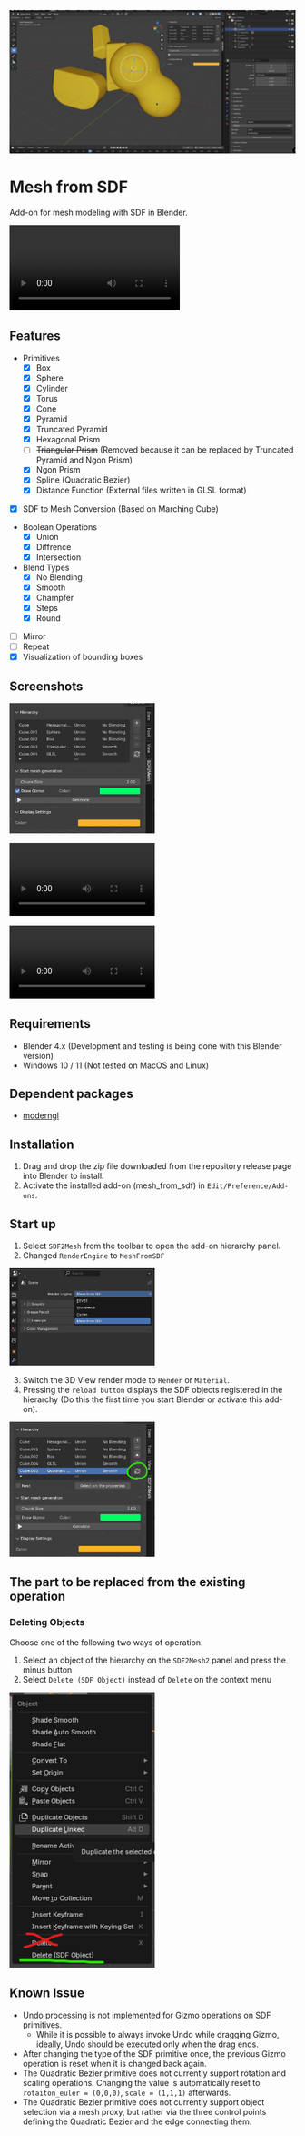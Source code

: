 <img src="media\overview.jpg"></img>

# Mesh from SDF
Add-on for mesh modeling with SDF in Blender.

<video src="https://github.com/user-attachments/assets/b20142b3-20d9-4de1-8d97-927f9eca7366"></video>

## Features

- Primitives
  - [x] Box
  - [x] Sphere
  - [x] Cylinder
  - [x] Torus
  - [x] Cone
  - [x] Pyramid
  - [x] Truncated Pyramid
  - [x] Hexagonal Prism
  - [ ] ~~Triangular Prism~~ (Removed because it can be replaced by Truncated Pyramid and Ngon Prism)
  - [x] Ngon Prism
  - [x] Spline (Quadratic Bezier)
  - [x] Distance Function (External files written in GLSL format)
- [x] SDF to Mesh Conversion (Based on Marching Cube)
- Boolean Operations 
  - [x] Union
  - [x] Diffrence
  - [x] Intersection
- Blend Types
  - [x] No Blending
  - [x] Smooth
  - [x] Champfer
  - [x] Steps
  - [x] Round
- [ ] Mirror
- [ ] Repeat
- [x] Visualization of bounding boxes

## Screenshots


<img src="media/panel.png" width="256"><img/>


<video src="https://github.com/user-attachments/assets/3470f581-a11a-4376-96a3-56fd255e6952" width="256"></video>


<video src="https://github.com/user-attachments/assets/0166b8d3-d667-487d-bfa1-d170619a3d51" width="256"></video>


## Requirements
- Blender 4.x (Development and testing is being done with this Blender version)
- Windows 10 / 11 (Not tested on MacOS and Linux)

## Dependent packages
- [moderngl](https://github.com/moderngl/moderngl)

## Installation
1. Drag and drop the zip file downloaded from the repository release page into Blender to install.
2. Activate the installed add-on (mesh_from_sdf) in `Edit/Preference/Add-ons`.

## Start up
1. Select `SDF2Mesh` from the toolbar to open the add-on hierarchy panel.
2. Changed `RenderEngine` to `MeshFromSDF`

<img src="media/render-engine.png" width="256"><img/>

3. Switch the 3D View render mode to `Render` or `Material`.
4. Pressing the `reload button` displays the SDF objects registered in the hierarchy (Do this the first time you start Blender or activate this add-on).

<img src="media/reload_button.png" width="256"><img/>

## The part to be replaced from the existing operation
### Deleting Objects
Choose one of the following two ways of operation.
1. Select an object of the hierarchy on the `SDF2Mesh2` panel and press the minus button
2. Select `Delete (SDF Object)` instead of `Delete` on the context menu

<img src="media/delete-object.png" width="256"><img/>

## Known Issue
- Undo processing is not implemented for Gizmo operations on SDF primitives.
  - While it is possible to always invoke Undo while dragging Gizmo, ideally, Undo should be executed only when the drag ends.
- After changing the type of the SDF primitive once, the previous Gizmo operation is reset when it is changed back again.
- The Quadratic Bezier primitive does not currently support rotation and scaling operations. Changing the value is automatically reset to `rotaiton_euler = (0,0,0)`, `scale = (1,1,1)` afterwards.
- The Quadratic Bezier primitive does not currently support object selection via a mesh proxy, but rather via the three control points defining the Quadratic Bezier and the edge connecting them.
